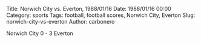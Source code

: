 Title: Norwich City vs. Everton, 1988/01/16
Date: 1988/01/16 00:00
Category: sports
Tags: football, football scores, Norwich City, Everton
Slug: norwich-city-vs-everton
Author: carbonero


Norwich City 0 - 3 Everton
